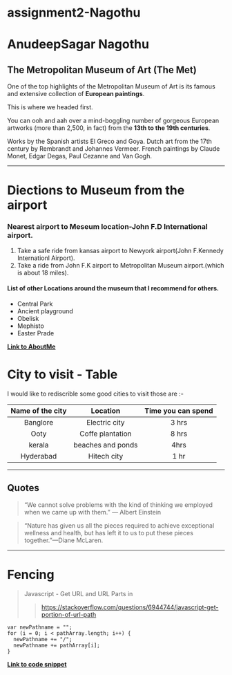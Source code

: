 # assignment2-Nagothu
# AnudeepSagar Nagothu
## The Metropolitan Museum of Art (The Met)
One of the top highlights of the Metropolitan Museum of Art is its famous and extensive collection of **European paintings**.

This is where we headed first.

You can ooh and aah over a mind-boggling number of gorgeous European artworks (more than 2,500, in fact) from the **13th to the 19th centuries**.

Works by the Spanish artists El Greco and Goya. Dutch art from the 17th century by Rembrandt and Johannes Vermeer. French paintings by Claude Monet, Edgar Degas, Paul Cezanne and Van Gogh.


---
# Diections to Museum from the airport
### Nearest airport  to Meseum location-John F.D International airport.
1. Take a safe ride from kansas airport to Newyork airport(John F.Kennedy Internationl Airport).
2.  Take a ride from John F.K airport to Metropolitan Museum airport.(which is about 18 miles).

#### List of other Locations around the museum that I recommend for others.
* Central Park
* Ancient playground
* Obelisk
* Mephisto
* Easter Prade

**[Link to AboutMe](AboutMe.md)**

# City to visit - Table

I would like to rediscrible some good cities  to visit those are :-

|Name of the city|Location|Time you can spend|
|:---:|:---:|:---:|
|Banglore|Electric city| 3 hrs|
|Ooty|Coffe plantation|8 hrs|
|kerala|beaches and ponds|4hrs|
|Hyderabad|Hitech city|1 hr|

---
## Quotes

> “We cannot solve problems with the kind of thinking we employed when we came up with them.” — Albert Einstein <br>

>“Nature has given us all the pieces required to achieve exceptional wellness and health, but has left it to us to put these pieces together.”—Diane McLaren.

---
# Fencing
>Javascript - Get URL and URL Parts in 
>> https://stackoverflow.com/questions/6944744/javascript-get-portion-of-url-path
```
var newPathname = "";
for (i = 0; i < pathArray.length; i++) {
  newPathname += "/";
  newPathname += pathArray[i];
}
```
**[Link to code snippet](https://css-tricks.com/snippets/javascript/get-url-and-url-parts-in-javascript/)**
